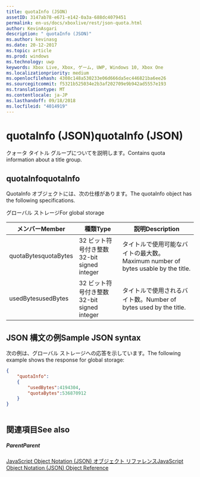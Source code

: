 ```yaml
---
title: quotaInfo (JSON)
assetID: 3147ab78-e671-e142-0a3a-688dc4079451
permalink: en-us/docs/xboxlive/rest/json-quota.html
author: KevinAsgari
description: " quotaInfo (JSON)"
ms.author: kevinasg
ms.date: 20-12-2017
ms.topic: article
ms.prod: windows
ms.technology: uwp
keywords: Xbox Live, Xbox, ゲーム, UWP, Windows 10, Xbox One
ms.localizationpriority: medium
ms.openlocfilehash: 4308c148a530233e06d666da5ec446821ba6ee26
ms.sourcegitcommit: f5321b525034e2b3af202709e9b942ad5557e193
ms.translationtype: MT
ms.contentlocale: ja-JP
ms.lasthandoff: 09/18/2018
ms.locfileid: "4014919"
---
```

# <a name="quotainfo-json"></a><span data-ttu-id="c0b56-104">quotaInfo (JSON)</span><span class="sxs-lookup"><span data-stu-id="c0b56-104">quotaInfo (JSON)</span></span>
<span data-ttu-id="c0b56-105">クォータ タイトル グループについてを説明します。</span><span class="sxs-lookup"><span data-stu-id="c0b56-105">Contains quota information about a title group.</span></span> 
<a id="ID4EN"></a>

 
## <a name="quotainfo"></a><span data-ttu-id="c0b56-106">quotaInfo</span><span class="sxs-lookup"><span data-stu-id="c0b56-106">quotaInfo</span></span>
 
<span data-ttu-id="c0b56-107">QuotaInfo オブジェクトには、次の仕様があります。</span><span class="sxs-lookup"><span data-stu-id="c0b56-107">The quotaInfo object has the following specifications.</span></span>
 
<span data-ttu-id="c0b56-108">グローバル ストレージ</span><span class="sxs-lookup"><span data-stu-id="c0b56-108">For global storage</span></span>
 
| <span data-ttu-id="c0b56-109">メンバー</span><span class="sxs-lookup"><span data-stu-id="c0b56-109">Member</span></span>| <span data-ttu-id="c0b56-110">種類</span><span class="sxs-lookup"><span data-stu-id="c0b56-110">Type</span></span>| <span data-ttu-id="c0b56-111">説明</span><span class="sxs-lookup"><span data-stu-id="c0b56-111">Description</span></span>| 
| --- | --- | --- | 
| <span data-ttu-id="c0b56-112">quotaBytes</span><span class="sxs-lookup"><span data-stu-id="c0b56-112">quotaBytes</span></span>| <span data-ttu-id="c0b56-113">32 ビット符号付き整数</span><span class="sxs-lookup"><span data-stu-id="c0b56-113">32-bit signed integer</span></span> | <span data-ttu-id="c0b56-114">タイトルで使用可能なバイトの最大数。</span><span class="sxs-lookup"><span data-stu-id="c0b56-114">Maximum number of bytes usable by the title.</span></span>| 
| <span data-ttu-id="c0b56-115">usedBytes</span><span class="sxs-lookup"><span data-stu-id="c0b56-115">usedBytes</span></span>| <span data-ttu-id="c0b56-116">32 ビット符号付き整数</span><span class="sxs-lookup"><span data-stu-id="c0b56-116">32-bit signed integer</span></span> | <span data-ttu-id="c0b56-117">タイトルで使用されるバイト数。</span><span class="sxs-lookup"><span data-stu-id="c0b56-117">Number of bytes used by the title.</span></span>| 
  
<a id="ID4EXB"></a>

 
## <a name="sample-json-syntax"></a><span data-ttu-id="c0b56-118">JSON 構文の例</span><span class="sxs-lookup"><span data-stu-id="c0b56-118">Sample JSON syntax</span></span>
 
<span data-ttu-id="c0b56-119">次の例は、グローバル ストレージへの応答を示しています。</span><span class="sxs-lookup"><span data-stu-id="c0b56-119">The following example shows the response for global storage:</span></span>
 

```json
{
    "quotaInfo":
    {
        "usedBytes":4194304,
        "quotaBytes":536870912
    }
}
      
```

  
<a id="ID4ECC"></a>

 
## <a name="see-also"></a><span data-ttu-id="c0b56-120">関連項目</span><span class="sxs-lookup"><span data-stu-id="c0b56-120">See also</span></span>
 
<a id="ID4EEC"></a>

 
##### <a name="parent"></a><span data-ttu-id="c0b56-121">Parent</span><span class="sxs-lookup"><span data-stu-id="c0b56-121">Parent</span></span> 

[<span data-ttu-id="c0b56-122">JavaScript Object Notation (JSON) オブジェクト リファレンス</span><span class="sxs-lookup"><span data-stu-id="c0b56-122">JavaScript Object Notation (JSON) Object Reference</span></span>](atoc-xboxlivews-reference-json.md)

   